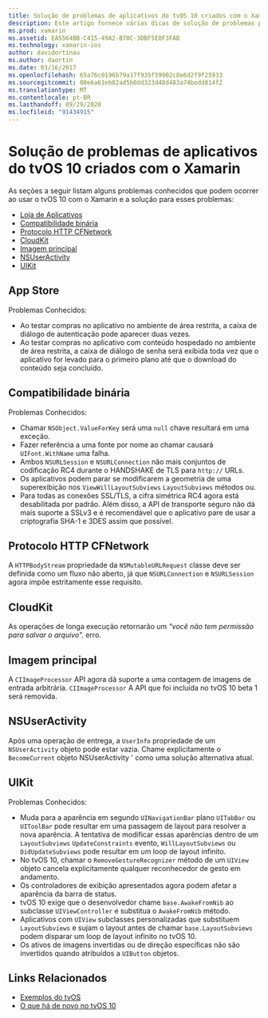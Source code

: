 ```yaml
---
title: Solução de problemas de aplicativos do tvOS 10 criados com o Xamarin
description: Este artigo fornece várias dicas de solução de problemas para trabalhar com o tvOS 10 em aplicativos Xamarin. Ele descreve problemas relacionados à loja de aplicativos, compatibilidade binária, CFNetwork HttpProtocol, CloudKit, imagem principal, NSUserActivity e UIKit.
ms.prod: xamarin
ms.assetid: EA5564BB-C415-49A2-B70C-3DBF5E0F3FAB
ms.technology: xamarin-ios
author: davidortinau
ms.author: daortin
ms.date: 03/16/2017
ms.openlocfilehash: 65a76c0196b79a17f935f59902c8e6d2f9f25933
ms.sourcegitcommit: 00e6a61eb82ad5b0dd323d48d483a74bedd814f2
ms.translationtype: MT
ms.contentlocale: pt-BR
ms.lasthandoff: 09/29/2020
ms.locfileid: "91434915"
---
```

# <a name="troubleshooting-tvos-10-apps-built-with-xamarin"></a>Solução de problemas de aplicativos do tvOS 10 criados com o Xamarin

As seções a seguir listam alguns problemas conhecidos que podem ocorrer ao usar o tvOS 10 com o Xamarin e a solução para esses problemas:

- [Loja de Aplicativos](#App-Store)
- [Compatibilidade binária](#Binary-Compatibility)
- [Protocolo HTTP CFNetwork](#CFNetwork-HTTP-Protocol)
- [CloudKit](#CloudKit)
- [Imagem principal](#CoreImage)
- [NSUserActivity](#NSUserActivity)
- [UIKit](#UIKit)

<a name="App-Store"></a>

## <a name="app-store"></a>App Store

Problemas Conhecidos:

- Ao testar compras no aplicativo no ambiente de área restrita, a caixa de diálogo de autenticação pode aparecer duas vezes.
- Ao testar compras no aplicativo com conteúdo hospedado no ambiente de área restrita, a caixa de diálogo de senha será exibida toda vez que o aplicativo for levado para o primeiro plano até que o download do conteúdo seja concluído.

<a name="Binary-Compatibility"></a>

## <a name="binary-compatibility"></a>Compatibilidade binária

Problemas Conhecidos:

- Chamar `NSObject.ValueForKey` será uma `null` chave resultará em uma exceção.
- Fazer referência a uma fonte por nome ao chamar causará `UIFont.WithName` uma falha.
- Ambos `NSURLSession` e `NSURLConnection` não mais conjuntos de codificação RC4 durante o HANDSHAKE de TLS para `http://` URLs.
- Os aplicativos podem parar se modificarem a geometria de uma superexibição nos `ViewWillLayoutSubviews` `LayoutSubviews` métodos ou.
- Para todas as conexões SSL/TLS, a cifra simétrica RC4 agora está desabilitada por padrão. Além disso, a API de transporte seguro não dá mais suporte a SSLv3 e é recomendável que o aplicativo pare de usar a criptografia SHA-1 e 3DES assim que possível.

<a name="CFNetwork-HTTP-Protocol"></a>

## <a name="cfnetwork-http-protocol"></a>Protocolo HTTP CFNetwork

A `HTTPBodyStream` propriedade da `NSMutableURLRequest` classe deve ser definida como um fluxo não aberto, já que `NSURLConnection` e `NSURLSession` agora impõe estritamente esse requisito.

<a name="CloudKit"></a>

## <a name="cloudkit"></a>CloudKit

As operações de longa execução retornarão um _"você não tem permissão para salvar o arquivo"._ erro.

<a name="CoreImage"></a>

## <a name="core-image"></a>Imagem principal

A `CIImageProcessor` API agora dá suporte a uma contagem de imagens de entrada arbitrária. `CIImageProcessor` A API que foi incluída no tvOS 10 beta 1 será removida.

<a name="NSUserActivity"></a>

## <a name="nsuseractivity"></a>NSUserActivity

Após uma operação de entrega, a `UserInfo` propriedade de um `NSUserActivity` objeto pode estar vazia. Chame explicitamente o `BecomeCurrent` objeto NSUserActivity ' como uma solução alternativa atual.

<a name="UIKit"></a>

## <a name="uikit"></a>UIKit

Problemas Conhecidos:

- Muda para a aparência em segundo `UINavigationBar` plano `UITabBar` ou `UIToolBar` pode resultar em uma passagem de layout para resolver a nova aparência. A tentativa de modificar essas aparências dentro de um `LayoutSubviews` `UpdateConstraints` evento, `WillLayoutSubviews` ou `DidUpdateSubviews` pode resultar em um loop de layout infinito.
- No tvOS 10, chamar o `RemoveGestureRecognizer` método de um `UIView` objeto cancela explicitamente qualquer reconhecedor de gesto em andamento.
- Os controladores de exibição apresentados agora podem afetar a aparência da barra de status.
- tvOS 10 exige que o desenvolvedor chame `base.AwakeFromNib` ao subclasse `UIViewController` e substitua o `AwakeFromNib` método.
- Aplicativos com `UIView` subclasses personalizadas que substituem `LayoutSubviews` e sujam o layout antes de chamar `base.LayoutSubviews` podem disparar um loop de layout infinito no tvOS 10.
- Os ativos de imagens invertidas ou de direção específicas não são invertidos quando atribuídos a `UIButton` objetos.

## <a name="related-links"></a>Links Relacionados

- [Exemplos do tvOS](/samples/browse/?products=xamarin&term=Xamarin.iOS%2btvOS)
- [O que há de novo no tvOS 10](https://developer.apple.com/library/prerelease/content/releasenotes/General/WhatsNewinTVOS/Articles/tvOS10.html#//apple_ref/doc/uid/TP40017259-SW1)